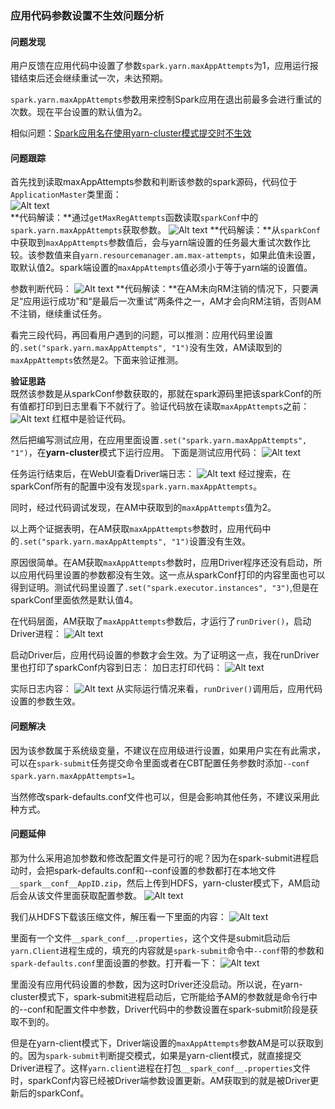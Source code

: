 ### 应用代码参数设置不生效问题分析

#### 问题发现  
用户反馈在应用代码中设置了参数`spark.yarn.maxAppAttempts`为1，应用运行报错结束后还会继续重试一次，未达预期。

`spark.yarn.maxAppAttempts`参数用来控制Spark应用在退出前最多会进行重试的次数。现在平台设置的默认值为2。

相似问题：[Spark应用名在使用yarn-cluster模式提交时不生效](http://support.hwclouds.com/usermanual-mrs/zh-cn_topic_0036027341.html)  

#### 问题跟踪  
首先找到读取maxAppAttempts参数和判断该参数的spark源码，代码位于`ApplicationMaster`类里面：  
![Alt text](https://github.com/alixGuo/Resources/blob/master/2016120801.png)  
**代码解读：**通过`getMaxRegAttempts`函数读取`sparkConf`中的`spark.yarn.maxAppAttempts`获取参数。
![Alt text](https://github.com/alixGuo/Resources/blob/master/2016120802.png)
**代码解读：**从`sparkConf`中获取到`maxAppAttempts`参数值后，会与yarn端设置的任务最大重试次数作比较。该参数值来自`yarn.resourcemanager.am.max-attempts`，如果此值未设置，取默认值2。spark端设置的`maxAppAttempts`值必须小于等于yarn端的设置值。

参数判断代码：
![Alt text](https://github.com/alixGuo/Resources/blob/master/2016120803.png)
**代码解读：**在AM未向RM注销的情况下，只要满足“应用运行成功”和“是最后一次重试”两条件之一，AM才会向RM注销，否则AM不注销，继续重试任务。

看完三段代码，再回看用户遇到的问题，可以推测：应用代码里设置的`.set("spark.yarn.maxAppAttempts", "1")`没有生效，AM读取到的`maxAppAttempts`依然是2。下面来验证推测。

**验证思路**  
既然该参数是从sparkConf参数获取的，那就在spark源码里把该sparkConf的所有值都打印到日志里看下不就行了。验证代码放在读取`maxAppAttempts`之前：
![Alt text](https://github.com/alixGuo/Resources/blob/master/2016120804.png)
红框中是验证代码。

然后把编写测试应用，在应用里面设置`.set("spark.yarn.maxAppAttempts", "1")`，在**yarn-cluster**模式下运行应用。
下面是测试应用代码：
![Alt text](https://github.com/alixGuo/Resources/blob/master/2016120805.png)

任务运行结束后，在WebUI查看Driver端日志：
![Alt text](https://github.com/alixGuo/Resources/blob/master/2016120806.png)
经过搜索，在sparkConf所有的配置中没有发现`spark.yarn.maxAppAttempts`。

同时，经过代码调试发现，在AM中获取到的`maxAppAttempts`值为2。

以上两个证据表明，在AM获取`maxAppAttempts`参数时，应用代码中的`.set("spark.yarn.maxAppAttempts", "1")`设置没有生效。

原因很简单。在AM获取`maxAppAttempts`参数时，应用Driver程序还没有启动，所以应用代码里设置的参数都没有生效。这一点从sparkConf打印的内容里面也可以得到证明。测试代码里设置了`.set("spark.executor.instances", "3")`,但是在sparkConf里面依然是默认值4。

在代码层面，AM获取了`maxAppAttempts`参数后，才运行了`runDriver()`，启动Driver进程：
![Alt text](https://github.com/alixGuo/Resources/blob/master/2016120807.png)

启动Driver后，应用代码设置的参数才会生效。为了证明这一点，我在runDriver里也打印了sparkConf内容到日志：
加日志打印代码：
![Alt text](https://github.com/alixGuo/Resources/blob/master/2016120808.png)

实际日志内容：
![Alt text](https://github.com/alixGuo/Resources/blob/master/2016120809.png)
从实际运行情况来看，`runDriver()`调用后，应用代码设置的参数生效。

#### 问题解决
因为该参数属于系统级变量，不建议在应用级进行设置，如果用户实在有此需求，可以在`spark-submit`任务提交命令里面或者在CBT配置任务参数时添加`--conf spark.yarn.maxAppAttempts=1`。

当然修改spark-defaults.conf文件也可以，但是会影响其他任务，不建议采用此种方式。

#### 问题延伸
那为什么采用追加参数和修改配置文件是可行的呢？因为在spark-submit进程启动时，会把spark-defaults.conf和--conf设置的参数都打在本地文件`__spark__conf__AppID.zip`，然后上传到HDFS，yarn-cluster模式下，AM启动后会从该文件里面获取配置参数。
![Alt text](https://github.com/alixGuo/Resources/blob/master/2016120810.png)

我们从HDFS下载该压缩文件，解压看一下里面的内容：
![Alt text](https://github.com/alixGuo/Resources/blob/master/2016120811.png)

里面有一个文件`__spark_conf__.properties`，这个文件是submit启动后`yarn.Client`进程生成的，填充的内容就是`spark-submit`命令中`--conf`带的参数和`spark-defaults.conf`里面设置的参数。打开看一下：
![Alt text](https://github.com/alixGuo/Resources/blob/master/2016120812.png)

里面没有应用代码设置的参数，因为这时Driver还没启动。所以说，在yarn-cluster模式下，spark-submit进程启动后，它所能给予AM的参数就是命令行中的--conf和配置文件中参数，Driver代码中的参数设置在spark-submit阶段是获取不到的。

但是在yarn-client模式下，Driver端设置的`maxAppAttempts`参数AM是可以获取到的。因为`spark-submit`判断提交模式，如果是yarn-client模式，就直接提交Driver进程了。这样`yarn.client`进程在打包`__spark_conf__.properties`文件时，sparkConf内容已经被Driver端参数设置更新。AM获取到的就是被Driver更新后的sparkConf。











